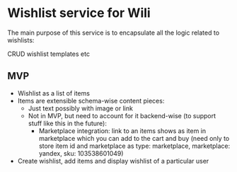 # Wishlist service for Wili

The main purpose of this service is to encapsulate all the logic related to wishlists:

CRUD wishlist templates etc

## MVP

- Wishlist as a list of items
- Items are extensible schema-wise content pieces:
    - Just text possibly with image or link
    - Not in MVP, but need to account for it backend-wise (to support stuff like this in the future): 
        - Marketplace integration: link to an items shows as item in marketplace which you can add to the cart and buy (need only to store item id and marketplace as type: marketplace, marketplace: yandex, sku: 103538601049)
- Create wishlist, add items and display wishlist of a particular user